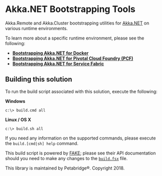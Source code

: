 # Akka.NET Bootstrapping Tools

Akka.Remote and Akka.Cluster bootstrapping utilities for [Akka.NET](http://getakka.net/) on various runtime environments.

To learn more about a specific runtime environment, please see the following:

* **[Bootstrapping Akka.NET for Docker](src/Akka.Bootstrap.Docker)**
* **[Bootstrapping Akka.NET for Pivotal Cloud Foundry (PCF)](src/Akka.Bootstrap.PCF)**
* **[Bootstrapping Akka.NET for Service Fabric](src/Akka.Bootstrap.ServiceFabric)**

## Building this solution
To run the build script associated with this solution, execute the following:

**Windows**
```
c:\> build.cmd all
```

**Linux / OS X**
```
c:\> build.sh all
```

If you need any information on the supported commands, please execute the `build.[cmd|sh] help` command.

This build script is powered by [FAKE](https://fake.build/); please see their API documentation should you need to make any changes to the [`build.fsx`](build.fsx) file.

This library is maintained by Petabridge®. Copyright 2018.